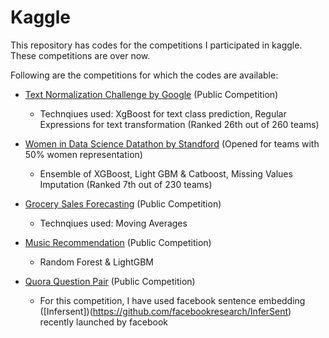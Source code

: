 # Kaggle
This repository has codes for the competitions I participated in kaggle. These competitions are over now.

Following are the competitions for which the codes are available:

- [Text Normalization Challenge by Google](https://www.kaggle.com/c/text-normalization-challenge-english-language) (Public Competition)
   - Technqiues used: XgBoost for text class prediction, Regular Expressions for text transformation (Ranked 26th out of 260 teams)
   
- [Women in Data Science Datathon by Standford](https://www.kaggle.com/c/wids2018datathon) (Opened for teams with 50% women representation)
   - Ensemble of XGBoost, Light GBM & Catboost, Missing Values Imputation (Ranked 7th out of 230 teams)
   
- [Grocery Sales Forecasting](https://www.kaggle.com/c/favorita-grocery-sales-forecasting) (Public Competition)
   - Technqiues used: Moving Averages
   
- [Music Recommendation](https://www.kaggle.com/c/kkbox-music-recommendation-challenge) (Public Competition)
   - Random Forest & LightGBM
   
- [Quora Question Pair](https://www.kaggle.com/c/quora-question-pairs) (Public Competition)
   - For this competition, I have used facebook sentence embedding ([Infersent])(https://github.com/facebookresearch/InferSent) recently launched by facebook
